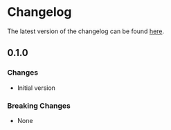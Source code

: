 # Changelog

The latest version of the changelog can be found [here](/Azure/bicep-registry-modules/blob/main/avm/ptn/sa/content-processing/CHANGELOG.md).

## 0.1.0

### Changes

- Initial version

### Breaking Changes

- None
